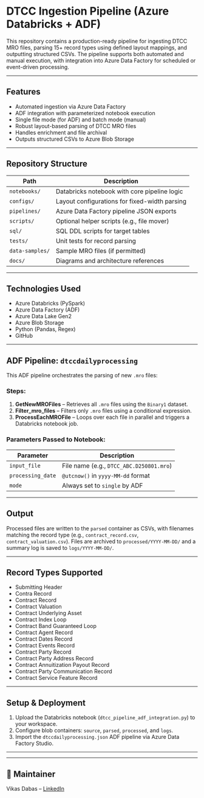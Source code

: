 
# DTCC Ingestion Pipeline (Azure Databricks + ADF)

This repository contains a production-ready pipeline for ingesting DTCC MRO files, parsing 15+ record types using defined layout mappings, and outputting structured CSVs. The pipeline supports both automated and manual execution, with integration into Azure Data Factory for scheduled or event-driven processing.

---

## Features

- Automated ingestion via Azure Data Factory
- ADF integration with parameterized notebook execution
- Single file mode (for ADF) and batch mode (manual)
- Robust layout-based parsing of DTCC MRO files
- Handles enrichment and file archival
- Outputs structured CSVs to Azure Blob Storage

---

## Repository Structure

| Path                  | Description |
|-----------------------|-------------|
| `notebooks/`          | Databricks notebook with core pipeline logic |
| `configs/`            | Layout configurations for fixed-width parsing |
| `pipelines/`          | Azure Data Factory pipeline JSON exports |
| `scripts/`            | Optional helper scripts (e.g., file mover) |
| `sql/`                | SQL DDL scripts for target tables |
| `tests/`              | Unit tests for record parsing |
| `data-samples/`       | Sample MRO files (if permitted) |
| `docs/`               | Diagrams and architecture references |

---

## Technologies Used

- Azure Databricks (PySpark)
- Azure Data Factory (ADF)
- Azure Data Lake Gen2
- Azure Blob Storage
- Python (Pandas, Regex)
- GitHub

---

## ADF Pipeline: `dtccdailyprocessing`

This ADF pipeline orchestrates the parsing of new `.mro` files:

### Steps:
1. **GetNewMROFiles** – Retrieves all `.mro` files using the `Binary1` dataset.
2. **Filter_mro_files** – Filters only `.mro` files using a conditional expression.
3. **ProcessEachMROFile** – Loops over each file in parallel and triggers a Databricks notebook job.

### Parameters Passed to Notebook:

| Parameter         | Description |
|-------------------|-------------|
| `input_file`      | File name (e.g., `DTCC_ABC.D250801.mro`) |
| `processing_date` | `@utcnow()` in `yyyy-MM-dd` format |
| `mode`            | Always set to `single` by ADF |

---

## Output

Processed files are written to the `parsed` container as CSVs, with filenames matching the record type (e.g., `contract_record.csv`, `contract_valuation.csv`). Files are archived to `processed/YYYY-MM-DD/` and a summary log is saved to `logs/YYYY-MM-DD/`.

---

## Record Types Supported

- Submitting Header
- Contra Record
- Contract Record
- Contract Valuation
- Contract Underlying Asset
- Contract Index Loop
- Contract Band Guaranteed Loop
- Contract Agent Record
- Contract Dates Record
- Contract Events Record
- Contract Party Record
- Contract Party Address Record
- Contract Annuitization Payout Record
- Contract Party Communication Record
- Contract Service Feature Record

---

## Setup & Deployment

1. Upload the Databricks notebook (`dtcc_pipeline_adf_integration.py`) to your workspace.
2. Configure blob containers: `source`, `parsed`, `processed`, and `logs`.
3. Import the `dtccdailyprocessing.json` ADF pipeline via Azure Data Factory Studio.

---

---

## 👤 Maintainer

Vikas Dabas – [LinkedIn](https://www.linkedin.com/in/vikasdabas)


